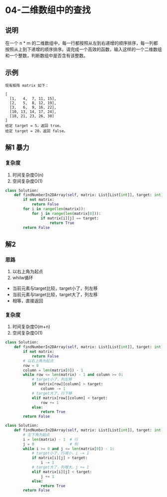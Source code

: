 # 04-二维数组中的查找

## 说明
在一个 n * m 的二维数组中，每一行都按照从左到右递增的顺序排序，每一列都按照从上到下递增的顺序排序。请完成一个高效的函数，输入这样的一个二维数组和一个整数，判断数组中是否含有该整数。

## 示例
```
现有矩阵 matrix 如下：

[
  [1,   4,  7, 11, 15],
  [2,   5,  8, 12, 19],
  [3,   6,  9, 16, 22],
  [10, 13, 14, 17, 24],
  [18, 21, 23, 26, 30]
]
给定 target = 5，返回 true。
给定 target = 20，返回 false。
```

## 解1 暴力
### 复杂度
1. 时间复杂度O(n)
2. 空间复杂度O(1)
```python
class Solution:
    def findNumberIn2DArray(self, matrix: List[List[int]], target: int) -> bool:
        if not matrix:
            return False
        for i in range(len(matrix)):
            for j in range(len(matrix[0])):
                if matrix[i][j] == target:
                    return True
        return False
```

## 解2
### 思路
1. 以右上角为起点
2. whilw循环
- 当前元素与target比较，target小了，列左移
- 当前元素与target比较，target大了，列左移
- 相等，直接返回

### 复杂度
1. 时间复杂度O(m+n)
2. 空间复杂度O(1)

```python
class Solution:
    def findNumberIn2DArray(self, matrix: List[List[int]], target: int) -> bool:
        if not matrix:
            return False
        # 以右上角为起点
        row = 0
        column = len(matrix[0]) - 1
        while row <= len(matrix) - 1 and column >= 0:
            # target小了，列左移
            if matrix[row][column] > target:
                column -= 1
            # target大了，行下移
            elif matrix[row][column] < target:
                row += 1
            else:
                return True
        return False
```

```python
class Solution:
    def findNumberIn2DArray(self, matrix: List[List[int]], target: int) -> bool:
        # 左下角为起点
        i = len(matrix) - 1  # 行
        j = 0                # 列
        while i >= 0 and j <= len(matrix[0]) - 1:
            # target小了，行减小，i -= 1
            if matrix[i][j] > target:
                i -= 1
            # target大了，列增大，j += 1
            elif matrix[i][j] < target:
                j += 1
            else:
                return True
        return False
```
